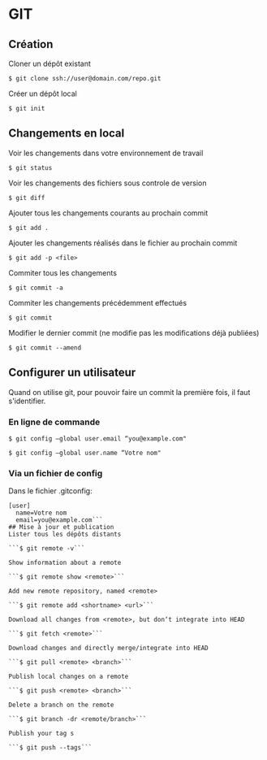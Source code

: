 # GIT
## Création
Cloner un dépôt existant

```$ git clone ssh://user@domain.com/repo.git```

Créer un dépôt local

```$ git init```
## Changements en local
Voir les changements dans votre environnement de travail

```$ git status```

Voir les changements des fichiers sous controle de version

```$ git diff```

Ajouter tous les changements courants au prochain commit

```$ git add .```

Ajouter les changements réalisés dans le fichier <file> au prochain commit

```$ git add -p <file>```

Commiter tous les changements

```$ git commit -a```

Commiter les changements précédemment effectués

```$ git commit```

Modifier le dernier commit (ne modifie pas les modifications déjà publiées)

```$ git commit --amend```

## Configurer un utilisateur

Quand on utilise git, pour pouvoir faire un commit la première fois, il faut s'identifier.

### En ligne de commande

```$ git config —global user.email “you@example.com"```

```$ git config —global user.name “Votre nom"```

### Via un fichier de config
Dans le fichier .gitconfig:
```
[user]
  name=Votre nom
  email=you@example.com```
## Mise à jour et publication
Lister tous les dépôts distants

```$ git remote -v```

Show information about a remote

```$ git remote show <remote>```

Add new remote repository, named <remote>

```$ git remote add <shortname> <url>```

Download all changes from <remote>, but don‘t integrate into HEAD

```$ git fetch <remote>```

Download changes and directly merge/integrate into HEAD

```$ git pull <remote> <branch>```

Publish local changes on a remote

```$ git push <remote> <branch>```

Delete a branch on the remote

```$ git branch -dr <remote/branch>```

Publish your tag s

```$ git push --tags```